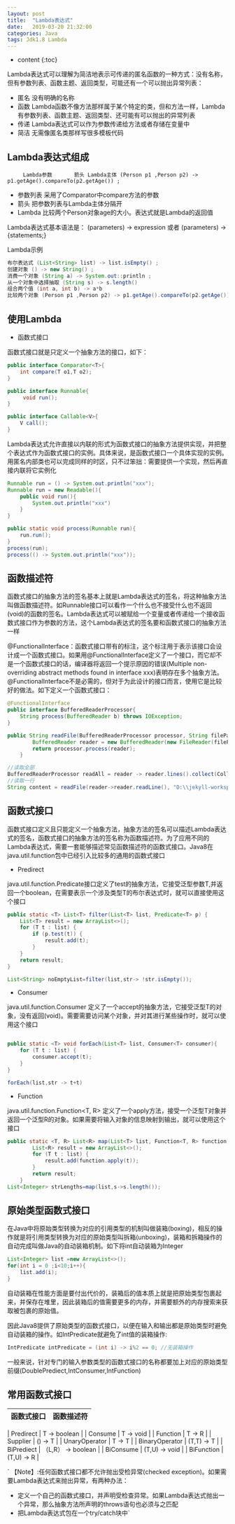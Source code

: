 ```yaml
---
layout: post
title:  "Lambda表达式"
date:   2019-03-20 21:32:00
categories: Java 
tags: Jdk1.8 Lambda
---
```


* content
{:toc}

Lambda表达式可以理解为简洁地表示可传递的匿名函数的一种方式：没有名称，但有参数列表、函数主题、返回类型，可能还有一个可以抛出异常列表：
- 匿名 没有明确的名称
- 函数 Lambda函数不像方法那样属于某个特定的类，但和方法一样，Lambda有参数列表、函数主题、返回类型、还可能有可以抛出的异常列表
- 传递 Lambda表达式可以作为参数传递给方法或者存储在变量中
- 简洁 无需像匿名类那样写很多模板代码




## Lambda表达式组成

`      Lambda参数       箭头 Lambda主体
(Person p1 ,Person p2) -> p1.getAge().compareTo(p2.getAge()) ;
`

- 参数列表 采用了Comparator中compare方法的参数
- 箭头 把参数列表与Lambda主体分隔开
- Lambda 比较两个Person对象age的大小。表达式就是Lambda的返回值

Lambda表达式基本语法是：
(parameters) -> expression 或者 (parameters) -> {statements;}

Lambda示例

```java
布尔表达式 (List<String> list) -> list.isEmpty() ; 
创建对象 () -> new String() ;
消费一个对象 (String a) -> System.out::println ;
从一个对象中选择抽取 (String s) -> s.length()
组合两个值 (int a, int b) -> a*b
比较两个对象 (Person p1 ,Person p2) -> p1.getAge().compareTo(p2.getAge()) 
```

## 使用Lambda

- 函数式接口

函数式接口就是只定义一个抽象方法的接口，如下：

```java
public interface Comparator<T>{
	int compare(T o1,T o2);
}

public interface Runnable{
	 void run();
}

public interface Callable<V>{
	V call();
}
```

Lambda表达式允许直接以内联的形式为函数式接口的抽象方法提供实现，并把整个表达式作为函数式接口的实例。具体来说，是函数式接口一个具体实现的实例。用匿名内部类也可以完成同样的时区，只不过笨拙：需要提供一个实现，然后再直接内联将它实例化

```java
Runnable run = () -> System.out.println("xxx");
Runnable run = new Readable(){
	public void run(){
		System.out.println("xxx")
	}
}

public static void process(Runnable run){
	run.run();
}
process(run);
process(() -> System.out.println("xxx"));


```

## 函数描述符

函数式接口的抽象方法的签名基本上就是Lambda表达式的签名，将这种抽象方法叫做函数描述符。如Runnable接口可以看作一个什么也不接受什么也不返回(void)的函数的签名。Lambda表达式可以被赋给一个变量或者传递给一个接收函数式接口作为参数的方法，这个Lambda表达式的签名要和函数式接口的抽象方法一样

@FunctionalInterface：函数式接口带有的标注，这个标注用于表示该接口会设计成一个函数式接口。如果用@FunctionalInterface定义了一个接口，而它却不是一个函数式接口的话，编译器将返回一个提示原因的错误(Multiple non-overriding abstract methods found in interface xxx)表明存在多个抽象方法。@FunctionalInterface不是必需的，但对于为此设计的接口而言，使用它是比较好的做法。如下定义一个函数式接口：

```java
@FunctionalInterface
public interface BufferedReaderProcessor{
	String process(BufferedReader b) throws IOException;
}

public String readFile(BufferedReaderProcessor processor, String filePath) throws IOException {
        BufferedReader reader = new BufferedReader(new FileReader(filePath));
        return processor.process(reader);
    }

//读取全部
BufferedReaderProcessor readAll = reader -> reader.lines().collect(Collectors.joining("\r\n"));
//读取一行
String content = readFile(reader->reader.readLine(), "D:\\jekyll-workspace\\abc.txt");

```

## 函数式接口

函数式接口定义且只能定义一个抽象方法，抽象方法的签名可以描述Lambda表达式的签名，函数式接口的抽象方法的签名称为函数描述符。为了应用不同的Lambda表达式，需要一套能够描述常见函数描述符的函数式接口。Java8在java.util.function包中已经引入比较多的通用的函数式接口

- Predirect

java.util.function.Predicate<T>接口定义了test的抽象方法，它接受泛型参数T,并返回一个boolean，在需要表示一个涉及类型T的布尔表达式时，就可以直接使用这个接口

```java
public static <T> List<T> filter(List<T> list, Predicate<T> p) {
    List<T> result = new ArrayList<>();
    for (T t : list) {
        if (p.test(t)) {
            result.add(t);
        }
    }
    return result;
}

List<String> noEmptyList=filter(list,str-> !str.isEmpty());
```

- Consumer

java.util.function.Consumer<T> 定义了一个accept的抽象方法，它接受泛型T的对象，没有返回(void)。需要需要访问某个对象，并对其进行某些操作时，就可以使用这个接口

```java

public static <T> void forEach(List<T> list, Consumer<T> consumer){
    for (T t : list) {
        consumer.accept(t);
    }
}

forEach(list,str -> t+t)

```

- Function

java.util.function.Function<T, R> 定义了一个apply方法，接受一个泛型T对象并返回一个泛型R的对象。如果需要将输入对象的信息映射到输出，就可以使用这个接口

```java
public static <T, R> List<R> map(List<T> list, Function<T, R> function) {
        List<R> result = new ArrayList<>();
        for (T t : list) {
            result.add(function.apply(t));
        }
        return result;
    }
List<Integer> strLengths=map(list,s->s.length());
```

## 原始类型函数式接口

在Java中将原始类型转换为对应的引用类型的机制叫做装箱(boxing)，相反的操作就是将引用类型转换为对应的原始类型叫拆箱(unboxing)，装箱和拆箱操作的自动完成叫做Java的自动装箱机制。如下将int自动装箱为Integer

```java
List<Integer> list =new ArrayList<>();
for(int i = 0 ;i<10;i++){
	list.add(i);
}
```
自动装箱在性能方面是要付出代价的，装箱后的值本质上就是把原始类型包裹起来，并保存在堆里，因此装箱后的值需要更多的内存，并需要额外的内存搜索来获取被包裹的原始值。

因此Java8提供了原始类型的函数式接口，以便在输入和输出都是原始类型时避免自动装箱的操作。如IntPredicate就避免了int值的装箱操作:

```java
IntPredicate intPredicate = (int i) -> i%2 == 0; //无装箱操作
```

一般来说，针对专门的输入参数类型的函数式接口的名称都要加上对应的原始类型前缀(DoublePrediect,IntConsumer,IntFunction)

## 常用函数式接口

| 函数式接口 | 函数描述符 |
| ------ | ------ |

| Predirect | T -> boolean |
| Consume | T -> void |
| Function | T -> R |
| Supplier | () -> T |
| UnaryOperator | T -> T |
| BinaryOperator | (T,T) -> T |
| BiPrediect | （L,R） -> boolean |
| BiConsume | (T,U) -> void |
| BiFunction | (T,U) -> R |

`
【Note】:任何函数式接口都不允许抛出受检异常(checked exception)。如果需要Lambda表达式来抛出异常，有两种办法：
- 定义一个自己的函数式接口，并声明受检查异常。如果Lambda表达式抛出一个异常，那么抽象方法所声明的throws语句也必须与之匹配
- 把Lambda表达式包在一个try/catch块中`



